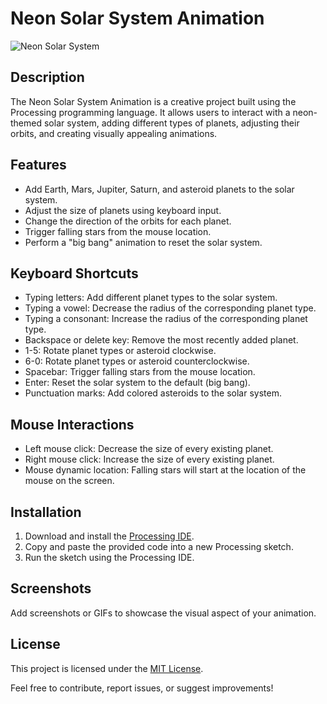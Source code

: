 # Neon Solar System Animation

![Neon Solar System](screenshot.png)

## Description

The Neon Solar System Animation is a creative project built using the Processing programming language. It allows users to interact with a neon-themed solar system, adding different types of planets, adjusting their orbits, and creating visually appealing animations.

## Features

- Add Earth, Mars, Jupiter, Saturn, and asteroid planets to the solar system.
- Adjust the size of planets using keyboard input.
- Change the direction of the orbits for each planet.
- Trigger falling stars from the mouse location.
- Perform a "big bang" animation to reset the solar system.

## Keyboard Shortcuts

- Typing letters: Add different planet types to the solar system.
- Typing a vowel: Decrease the radius of the corresponding planet type.
- Typing a consonant: Increase the radius of the corresponding planet type.
- Backspace or delete key: Remove the most recently added planet.
- 1-5: Rotate planet types or asteroid clockwise.
- 6-0: Rotate planet types or asteroid counterclockwise.
- Spacebar: Trigger falling stars from the mouse location.
- Enter: Reset the solar system to the default (big bang).
- Punctuation marks: Add colored asteroids to the solar system.

## Mouse Interactions

- Left mouse click: Decrease the size of every existing planet.
- Right mouse click: Increase the size of every existing planet.
- Mouse dynamic location: Falling stars will start at the location of the mouse on the screen.

## Installation

1. Download and install the [Processing IDE](https://processing.org/download/).
2. Copy and paste the provided code into a new Processing sketch.
3. Run the sketch using the Processing IDE.

## Screenshots

Add screenshots or GIFs to showcase the visual aspect of your animation.

## License

This project is licensed under the [MIT License](LICENSE).

Feel free to contribute, report issues, or suggest improvements!

